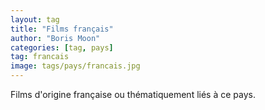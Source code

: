 ```yaml
---
layout: tag
title: "Films français"
author: "Boris Moon"
categories: [tag, pays]
tag: francais
image: tags/pays/francais.jpg
---
```


Films d'origine française ou thématiquement liés à ce pays.
